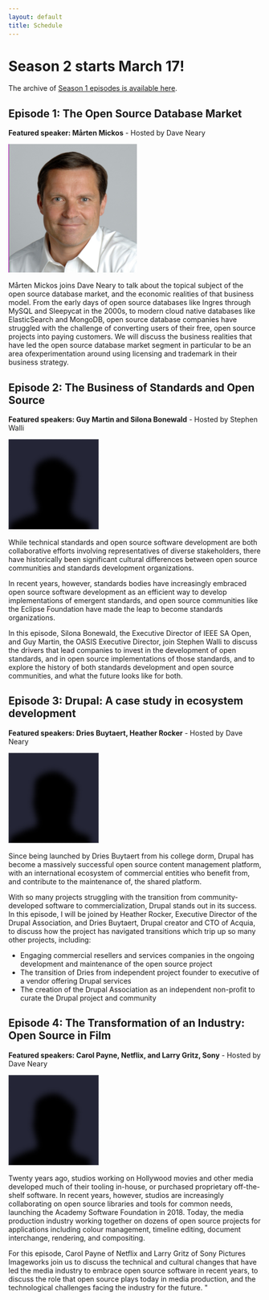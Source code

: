 ```yaml
---
layout: default
title: Schedule
---
```


# Season 2 starts March 17!

The archive of [Season 1 episodes is available here](season1.html).
## Episode 1: The Open Source Database Market

**Featured speaker: Mårten Mickos** - Hosted by Dave Neary

<img src="/assets/images/mickos.png" class="speakerpic">

Mårten Mickos joins Dave Neary to talk about the topical subject of the open source database market, and the economic realities of that business model. From the early days of open source databases like Ingres through MySQL and Sleepycat in the 2000s, to modern cloud native databases like ElasticSearch and MongoDB, open source database companies have struggled with the challenge of converting users of their free, open source projects into paying customers. We will discuss the business realities that have led the open source database market segment in particular to be an area ofexperimentation around using licensing and trademark in their business strategy. 


## Episode 2: The Business of Standards and Open Source

**Featured speakers: Guy Martin and Silona Bonewald** - Hosted by Stephen Walli

<img src="/assets/images/speaker-placeholder.png" class="speakerpic">

While technical standards and open source software development are both collaborative efforts involving representatives of diverse stakeholders, there have historically been significant cultural differences between open source communities and standards development organizations.

In recent years, however, standards bodies have increasingly embraced open source software development as an efficient way to develop implementations of emergent standards, and open source communities like the Eclipse Foundation have made the leap to become standards organizations.

In this episode, Silona Bonewald, the Executive Director of IEEE SA Open, and Guy Martin, the OASIS Executive Director, join Stephen Walli to discuss the drivers that lead companies to invest in the development of open standards, and in open source implementations of those standards, and to explore the history of both standards development and open source communities, and what the future looks like for both.

## Episode 3: Drupal: A case study in ecosystem development

**Featured speakers: Dries Buytaert, Heather Rocker** - Hosted by Dave Neary

<img src="/assets/images/speaker-placeholder.png" class="speakerpic">

Since being launched by Dries Buytaert from his college dorm, Drupal has become a massively successful open source content management platform, with an international ecosystem of commercial entities who benefit from, and contribute to the maintenance of, the shared platform.

With so many projects struggling with the transition from community-developed software to commercialization, Drupal stands out in its success. In this episode, I will be joined by Heather Rocker, Executive Director of the Drupal Association, and Dries Buytaert, Drupal creator and CTO of Acquia, to discuss how the project has navigated transitions which trip up so many other projects, including:

* Engaging commercial resellers and services companies in the ongoing development and maintenance of the open source project
* The transition of Dries from independent project founder to executive of a vendor offering Drupal services
* The creation of the Drupal Association as an independent non-profit to curate the Drupal project and community



## Episode 4: The Transformation of an Industry: Open Source in Film

**Featured speakers: Carol Payne, Netflix, and Larry Gritz, Sony** - Hosted by Dave Neary

<img src="/assets/images/speaker-placeholder.png" class="speakerpic">

Twenty years ago, studios working on Hollywood movies and other media developed much of their tooling in-house, or purchased proprietary off-the-shelf software. In recent years, however, studios are increasingly collaborating on open source libraries and tools for common needs, launching the Academy Software Foundation in 2018. Today, the media production industry working together on dozens of open source projects for applications including colour management, timeline editing, document interchange, rendering, and compositing.

For this episode, Carol Payne of Netflix and Larry Gritz of Sony Pictures Imageworks join us to discuss the technical and cultural changes that have led the media industry to embrace open source software in recent years, to discuss the role that open source plays today in media production, and the technological challenges facing the industry for the future. "

